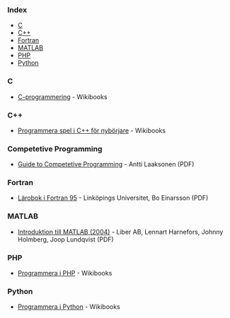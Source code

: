 ### Index

-   [C](#c)
-   [C++](#cpp)
-   [Fortran](#fortran)
-   [MATLAB](#matlab)
-   [PHP](#php)
-   [Python](#python)

### C

-   [C-programmering](https://sv.wikibooks.org/wiki/C-programmering) - Wikibooks

### <a id="cpp"></a>C++

-   [Programmera spel i C++ för nybörjare](https://sv.wikibooks.org/wiki/Programmera_spel_i_C%2B%2B_f%C3%B6r_nyb%C3%B6rjare) - Wikibooks

### <a id="competetive programming"></a>Competetive Programming

-   [Guide to Competetive Programming](http://127.0.0.1:5500/books/Guide%20to%20Competitive%20Programming%20Learning%20and%20Improving%20Algorithms%20Through%20Contests.pdf) - Antti Laaksonen (PDF)

### Fortran

-   [Lärobok i Fortran 95](http://www.boein.se/f95.pdf) - Linköpings Universitet, Bo Einarsson (PDF)

### MATLAB

-   [Introduktion till MATLAB (2004)](https://www.cvl.isy.liu.se/education/undergraduate/TSKS08/matlab-1/Matlabintro_sve.pdf) - Liber AB, Lennart Harnefors, Johnny Holmberg, Joop Lundqvist (PDF)

### PHP

-   [Programmera i PHP](https://sv.wikibooks.org/wiki/Programmera_i_PHP) - Wikibooks

### Python

-   [Programmera i Python](https://sv.wikibooks.org/wiki/Programmera_i_Python) - Wikibooks
